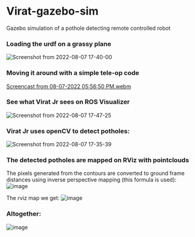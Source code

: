 # Virat-gazebo-sim
Gazebo simulation of a pothole detecting remote controlled robot

### Loading the urdf on a grassy plane
![Screenshot from 2022-08-07 17-40-00](https://user-images.githubusercontent.com/94188928/183289865-8a7fca95-02bd-47cd-a774-04bad8b574c5.png)
### Moving it around with a simple tele-op code
[Screencast from 08-07-2022 05:56:50 PM.webm](https://user-images.githubusercontent.com/94188928/183290517-67258ad8-3563-4ba7-bb8c-d96e3bcc0d86.webm)
### See what Virat Jr sees on ROS Visualizer
![Screenshot from 2022-08-07 17-47-25](https://user-images.githubusercontent.com/94188928/183290153-f2754788-38ec-48f2-85c5-1e98f9376c52.png)
### Virat Jr uses openCV to detect potholes:
![Screenshot from 2022-08-07 17-35-39](https://user-images.githubusercontent.com/94188928/183289708-b3437405-b9f1-4af1-a9fe-967dc55a6cd3.png)
### The detected potholes are mapped on RViz with pointclouds
The pixels generated from the contours are converted to ground frame distances using inverse perspective mapping (this formula is used):
![image](https://user-images.githubusercontent.com/94188928/183304762-854ea2c4-e679-457e-8b06-b730e416202c.png)

The rviz map we get:
![image](https://user-images.githubusercontent.com/94188928/183304239-18e72462-9dc9-4416-a63d-06dcf48656c2.png)

### Altogether:

![image](https://user-images.githubusercontent.com/94188928/183304307-d6dc0cff-0dd3-4614-94ca-3b278170c752.png)
